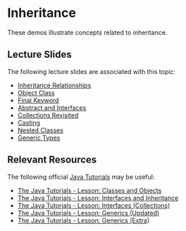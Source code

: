 Inheritance
=================================================

These demos illustrate concepts related to inheritance.

## Lecture Slides ##

The following lecture slides are associated with this topic:

- [Inheritance Relationships](https://docs.google.com/presentation/d/e/2PACX-1vTYiJ8wTkXaicJ0a3RPGoasPAM6yAV0GmnqC8kRdrPflSvB79WdEa4cNVtQo39GWdOeCsbsbQbpxjCt/pub?start=false&loop=false&delayms=3000)
- [Object Class](https://docs.google.com/presentation/d/e/2PACX-1vTVIHdg3ejH9I-b2uH5chTRHwgyiik6VoJLsvfTyrXRygtEApvK1jludTR4VZkpiFcS7FynjW0FkLdI/pub?start=false&loop=false&delayms=3000)
- [Final Keyword](https://docs.google.com/presentation/d/e/2PACX-1vT0D9_6t92qy5Pqp6G9xuQQbB4GVzF9L4YIL3ah3ZJdIKxE2p7zJuFT-5HEQ8QbMJl19PUzcTrqkyA-/pub?start=false&loop=false&delayms=3000)
- [Abstract and Interfaces](https://docs.google.com/presentation/d/e/2PACX-1vQALVukToW62U0vXiRQgJnSaQR_nRiqcNKxHAwVOMBvzuYgV0bro0FALz_zpzwQTEcjKuCCZ3UDLaES/pub?start=false&loop=false&delayms=3000)
- [Collections Revisited](https://docs.google.com/presentation/d/e/2PACX-1vTCxygSvRiZfhr7rEufgFJJvvYWsDnJwPpjhBEAOL3N95Q2-pHNa3b0T1nn_T2QR_eMG71o17Gr0SKb/pub?start=false&loop=false&delayms=3000)
- [Casting](https://docs.google.com/presentation/d/e/2PACX-1vSDvCtJkMlGyvw1VV2S1EwW6I_LijGp3EvT3gsJ3JWioOd99qMQ3uxfvsTN8x0wMdM8nliWHwjjw_pY/pub?start=false&loop=false&delayms=3000)
- [Nested Classes](https://docs.google.com/presentation/d/e/2PACX-1vSR3uvkP9qohIyzzs7n5CVqgaHVLLEqu4UDHAka1qG9VVpw0y6yt07U0C4htwDRKt1L2oAYNl5EYK_U/pub?start=false&loop=false&delayms=3000)
- [Generic Types](https://docs.google.com/presentation/d/e/2PACX-1vTHPoBlnZm4iJeNDZO79VZza3GRP2aB8RilEWse9oUTRmZn1r671prC_BjuM2fLQGLlsZIzR-wYkCyT/pub?start=false&loop=false&delayms=3000)

## Relevant Resources ##

The following official [Java Tutorials](http://docs.oracle.com/javase/tutorial/index.html) may be useful:

- [The Java Tutorials - Lesson: Classes and Objects](https://docs.oracle.com/javase/tutorial/java/javaOO/index.html)
- [The Java Tutorials - Lesson: Interfaces and Inheritance](https://docs.oracle.com/javase/tutorial/java/IandI/index.html)
- [The Java Tutorials - Lesson: Interfaces (Collections)](https://docs.oracle.com/javase/tutorial/collections/interfaces/index.html)
- [The Java Tutorials - Lesson: Generics (Updated)](https://docs.oracle.com/javase/tutorial/java/generics/index.html)
- [The Java Tutorials - Lesson: Generics (Extra)](https://docs.oracle.com/javase/tutorial/extra/generics/index.html)